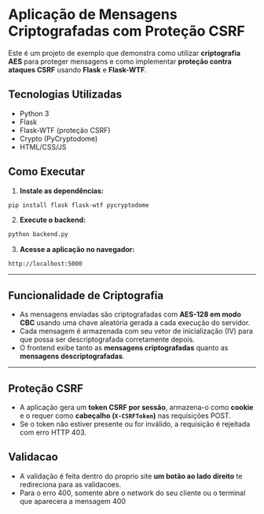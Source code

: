 #  Aplicação de Mensagens Criptografadas com Proteção CSRF

Este é um projeto de exemplo que demonstra como utilizar **criptografia AES** para proteger mensagens e como implementar **proteção contra ataques CSRF** usando **Flask** e **Flask-WTF**.

##  Tecnologias Utilizadas

- Python 3
- Flask
- Flask-WTF (proteção CSRF)
- Crypto (PyCryptodome)
- HTML/CSS/JS

##  Como Executar

1. **Instale as dependências:**

```bash
pip install flask flask-wtf pycryptodome
```

2. **Execute o backend:**

```bash
python backend.py
```

3. **Acesse a aplicação no navegador:**

```
http://localhost:5000
```

---

## Funcionalidade de Criptografia

- As mensagens enviadas são criptografadas com **AES-128 em modo CBC** usando uma chave aleatória gerada a cada execução do servidor.
- Cada mensagem é armazenada com seu vetor de inicialização (IV) para que possa ser descriptografada corretamente depois.
- O frontend exibe tanto as **mensagens criptografadas** quanto as **mensagens descriptografadas**.

---

##  Proteção CSRF

- A aplicação gera um **token CSRF por sessão**, armazena-o como **cookie** e o requer como **cabeçalho (`X-CSRFToken`)** nas requisições POST.
- Se o token não estiver presente ou for inválido, a requisição é rejeitada com erro HTTP 403.


## Validacao 

- A validação é feita dentro do proprio site **um botão ao lado direito** te redireciona para as validacoes.
- Para o erro 400, somente abre o network do seu cliente ou o terminal que aparecera a mensagem 400
